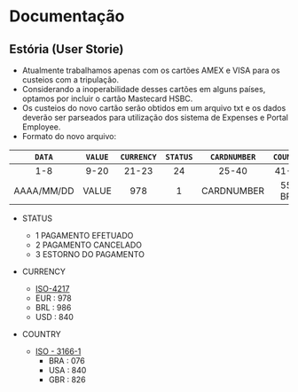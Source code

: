 # Documentação

## Estória (User Storie)

 - Atualmente trabalhamos apenas com os cartões AMEX e VISA para os custeios com a tripulação.
 - Considerando a inoperabilidade desses cartões em alguns países, optamos por incluir o cartão Mastecard HSBC.
 - Os custeios do novo cartão serão obtidos em um arquivo txt e os dados deverão ser parseados para utilização dos sistema de Expenses e Portal Employee.  
 - Formato do novo arquivo:

|`DATA`|`VALUE`|`CURRENCY`|`STATUS`|`CARDNUMBER`|`COUNTRY`|
|:----:|:-----:|:--------:|:------:|:----------:|:-------:|
|1-8|9-20|21-23|24|25-40|41-43|
|AAAA/MM/DD|VALUE|978|1|CARDNUMBER| 55-BRA

- STATUS
    - 1 PAGAMENTO EFETUADO
    - 2 PAGAMENTO CANCELADO
    - 3 ESTORNO DO PAGAMENTO

- CURRENCY 
    - [ISO-4217](https://pt.iban.com/currency-codes)
    - EUR : 978
    - BRL : 986
    - USD : 840 
 - COUNTRY
    - [ISO - 3166-1](https://www.iso.org/obp/ui/#search)
        - BRA : 076
        - USA : 840
        - GBR : 826
